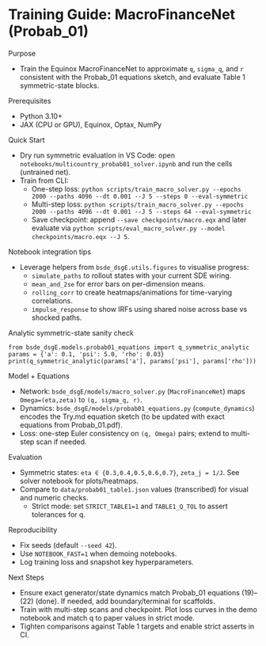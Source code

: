 # Training Guide: MacroFinanceNet (Probab_01)

Purpose

- Train the Equinox MacroFinanceNet to approximate `q`, `sigma_q`, and `r` consistent with the Probab_01 equations sketch, and evaluate Table 1 symmetric-state blocks.

Prerequisites

- Python 3.10+
- JAX (CPU or GPU), Equinox, Optax, NumPy

Quick Start

- Dry run symmetric evaluation in VS Code: open `notebooks/multicountry_probab01_solver.ipynb` and run the cells (untrained net).
- Train from CLI:
  - One-step loss: `python scripts/train_macro_solver.py --epochs 2000 --paths 4096 --dt 0.001 --J 5 --steps 0 --eval-symmetric`
  - Multi-step loss: `python scripts/train_macro_solver.py --epochs 2000 --paths 4096 --dt 0.001 --J 5 --steps 64 --eval-symmetric`
  - Save checkpoint: append `--save checkpoints/macro.eqx` and later evaluate via `python scripts/eval_macro_solver.py --model checkpoints/macro.eqx --J 5`.

Notebook integration tips

- Leverage helpers from `bsde_dsgE.utils.figures` to visualise progress:
  - `simulate_paths` to rollout states with your current SDE wiring.
  - `mean_and_2se` for error bars on per-dimension means.
  - `rolling_corr` to create heatmaps/animations for time-varying correlations.
  - `impulse_response` to show IRFs using shared noise across base vs shocked paths.

Analytic symmetric-state sanity check

```
from bsde_dsgE.models.probab01_equations import q_symmetric_analytic
params = {'a': 0.1, 'psi': 5.0, 'rho': 0.03}
print(q_symmetric_analytic(params['a'], params['psi'], params['rho']))
```

Model + Equations

- Network: `bsde_dsgE/models/macro_solver.py` (`MacroFinanceNet`) maps `Omega=(eta,zeta)` to `(q, sigma_q, r)`.
- Dynamics: `bsde_dsgE/models/probab01_equations.py` (`compute_dynamics`) encodes the Try.md equation sketch (to be updated with exact equations from Probab_01.pdf).
- Loss: one-step Euler consistency on `(q, Omega)` pairs; extend to multi-step scan if needed.

Evaluation

- Symmetric states: `eta ∈ {0.3,0.4,0.5,0.6,0.7}`, `zeta_j = 1/J`. See solver notebook for plots/heatmaps.
- Compare to `data/probab01_table1.json` values (transcribed) for visual and numeric checks.
  - Strict mode: set `STRICT_TABLE1=1` and `TABLE1_Q_TOL` to assert tolerances for q.

Reproducibility

- Fix seeds (default `--seed 42`).
- Use `NOTEBOOK_FAST=1` when demoing notebooks.
- Log training loss and snapshot key hyperparameters.

Next Steps

- Ensure exact generator/state dynamics match Probab_01 equations (19)–(22) (done). If needed, add boundary/terminal for scaffolds.
- Train with multi-step scans and checkpoint. Plot loss curves in the demo notebook and match q to paper values in strict mode.
- Tighten comparisons against Table 1 targets and enable strict asserts in CI.
